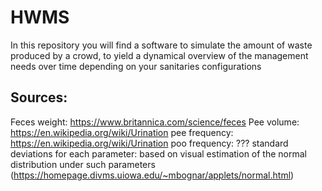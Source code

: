 # HWMS
In this repository you will find a software to simulate the amount of waste produced by a crowd, to yield a dynamical overview of the management needs over time depending on your sanitaries configurations


## Sources:
Feces weight: https://www.britannica.com/science/feces
Pee volume: https://en.wikipedia.org/wiki/Urination
pee frequency: https://en.wikipedia.org/wiki/Urination
poo frequency: ???
standard deviations for each parameter: based on visual estimation of the normal distribution under such parameters (https://homepage.divms.uiowa.edu/~mbognar/applets/normal.html)


